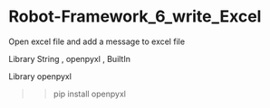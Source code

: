 # Robot-Framework_6_write_Excel
Open excel file and add a message to excel file

Library    String , openpyxl , BuiltIn

Library    openpyxl 
>>pip install openpyxl
